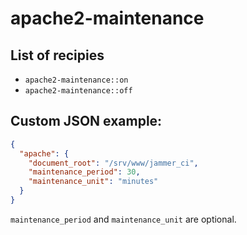 # apache2-maintenance

## List of recipies

* `apache2-maintenance::on`
* `apache2-maintenance::off`

## Custom JSON example:

```json
{
  "apache": {
    "document_root": "/srv/www/jammer_ci",
    "maintenance_period": 30,
    "maintenance_unit": "minutes"
  }
}
```

`maintenance_period` and `maintenance_unit` are optional.

